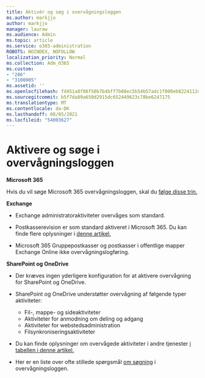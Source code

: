 ```yaml
---
title: Aktivér og søg i overvågningsloggen
ms.author: markjjo
author: markjjo
manager: lauraw
ms.audience: Admin
ms.topic: article
ms.service: o365-administration
ROBOTS: NOINDEX, NOFOLLOW
localization_priority: Normal
ms.collection: Adm_O365
ms.custom:
- "286"
- "3100005"
ms.assetid: ''
ms.openlocfilehash: fd451a8f08f50b7b4bff7b08ec5b54b57adc1f000eb8224112d84a4fb20e4359
ms.sourcegitcommit: b5f7da89a650d2915dc652449623c78be6247175
ms.translationtype: MT
ms.contentlocale: da-DK
ms.lasthandoff: 08/05/2021
ms.locfileid: "54003627"
---
```

# <a name="enable-and-search-the-audit-log"></a>Aktivere og søge i overvågningsloggen

**Microsoft 365**

Hvis du vil søge Microsoft 365 overvågningsloggen, skal du [følge disse trin.](https://docs.microsoft.com/microsoft-365/compliance/search-the-audit-log-in-security-and-compliance#search-the-audit-log)

**Exchange**

- Exchange administratoraktiviteter overvåges som standard.

- Postkasserevision er som standard aktiveret i Microsoft 365. Du kan finde flere oplysninger i [denne artikel.](https://docs.microsoft.com/microsoft-365/compliance/enable-mailbox-auditing)

- Microsoft 365 Gruppepostkasser og postkasser i offentlige mapper Exchange Online ikke overvågningslogføring.

**SharePoint og OneDrive**

- Der kræves ingen yderligere konfiguration for at aktivere overvågning for SharePoint og OneDrive.

- SharePoint og OneDrive understøtter overvågning af følgende typer aktiviteter:

    - Fil-, mappe- og sideaktiviteter
    - Aktiviteter for anmodning om deling og adgang
    - Aktiviteter for webstedsadministration
    - Filsynkroniseringsaktiviteter

- Du kan finde oplysninger om overvågede aktiviteter i andre tjenester [i tabellen i denne artikel.](https://docs.microsoft.com/microsoft-365/compliance/search-the-audit-log-in-security-and-compliance#audited-activities)

- Her er en liste over ofte stillede spørgsmål [om søgning](https://docs.microsoft.com/microsoft-365/compliance/search-the-audit-log-in-security-and-compliance#frequently-asked-questions) i overvågningsloggen.
